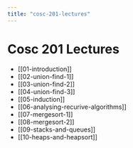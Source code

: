 ```yaml
---
title: "cosc-201-lectures"
---
```


# Cosc 201 Lectures

- [[01-introduction]]
- [[02-union-find-1]]
- [[03-union-find-2]]
- [[04-union-find-3]]
- [[05-induction]]
- [[06-analysing-recurive-algorithms]]
- [[07-mergesort-1]]
- [[08-mergesort-2]]
- [[09-stacks-and-queues]]
- [[10-heaps-and-heapsort]]